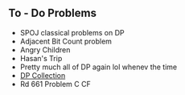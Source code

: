 ## To - Do Problems

- SPOJ classical problems on DP 
- Adjacent Bit Count problem
- Angry Children
- Hasan's Trip
- Pretty much all of DP again lol whenev the time
- [DP Collection](https://a2oj.com/category?ID=33)
- Rd 661 Problem C CF

